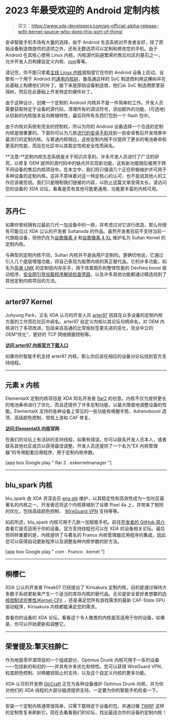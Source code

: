 # 2023 年最受欢迎的 Android 定制内核

> 原文：<https://www.xda-developers.com/an-official-alpha-release-with-kernel-source-who-does-this-sort-of-thing/>

安卓智能手机市场有大量的选择。由于 Android 生态系统对开发者友好，除了原始设备制造商提供的选项之外，还有无数选项可以定制和修改您的手机。由于 Android 在其核心使用 Linux 内核，内核源代码是繁荣的售后社区的基石之一，允许开发人员构建自定义内核、[rom](https://www.xda-developers.com/most-popular-custom-roms-android/)等等。

请记住，你不能只拿着[主线 Linux 内核](https://www.xda-developers.com/oneplus-6-6t-mainline-linux-kernel-support/)就指望它在你的 Android 设备上启动。谷歌有一个用于 Android 的[通用内核树](https://android.googlesource.com/kernel/common/)，像高通这样的 SoC 制造商利用这棵树并在此基础上构建他们的补丁。接下来是原始设备制造商，他们从 SoC 制造商那里获得树，然后在此基础上开发特定的硬件补丁。

由于这种设计，创建一个定制的 Android 内核并不是一件简单的工作。开发人员需要获取特定于设备的源代码，清理所有的调试符号，添加额外的功能，(可选地)从较新的内核版本反向移植特性，最后将所有东西打包到一个 flash 包中。

由于内核对系统有完全的控制权，所以为你的 Android 设备选择一个合适的定制内核是很重要的。下面你可以为几款[流行的安卓手机](https://www.xda-developers.com/best-android-phones/)找到一些安卓售后开发场景中最流行的定制内核。与普通内核相比，这些定制内核不仅提供了更长的电池寿命和更高的性能，而且在社区中以其稳定性和安全性而闻名。

**注意:**定制内核生态系统是关于知识共享的。许多开发人员进行了广泛的研究，以修复 OEM 提供的源代码中的缺点并实现新功能，这些新功能随后被用于跨不同设备的售后内核项目中。在本文中，我们将只强调几个正在积极维护并可用于多种设备的定制内核。这并不意味着对这一特定核心的认可，也不是说其他人的工作应该被忽视。我们只是限制我们链接的内容，以防止这篇文章变得太长。请访问您的设备的 XDA 论坛，看看是否有其他可能更通用、功能更丰富的内核可用。

* * *

## 苏丹仁

如果你曾经拥有过最初几代一加设备中的一款，并考虑过对它进行改造，那么你很有可能见过 XDA 公认的开发者 Sultanxda 的作品。虽然开发者目前不支持当前一代旗舰设备，但他仍在为[谷歌像素 4](https://forum.xda-developers.com/t/4219247/) 和[谷歌像素 4 XL](https://forum.xda-developers.com/t/4219243/) 维护名为 Sultan Kernel 的定制内核。

与典型的定制内核不同，Sultan 内核并不是由用户定制的。更确切地说，它通过引入几个底层增强功能，将自己表现为股票内核的真正替代品。它的许多功能，如名为[简单 LMK](https://github.com/kerneltoast/simple_lmk) 的定制低内存杀手，用于改善图形和整体性能的 Devfreq boost 驱动程序，[安全网引导加载程序解锁检查旁路](https://www.xda-developers.com/sultanxda-bypasses-new-safetynet-unlocked-bootloader-check-on-latest-cm13-builds-for-op3/)，以及许多其他功能都通过精选找到了其他定制内核项目的方法。

* * *

## arter97 Kernel

Juhyung Park，又名 XDA 认可的开发人员 [arter97](https://forum.xda-developers.com/m/arter97.4898097/) 因其在众多设备的定制内核方面的工作而在社区中闻名。arter97 自定义内核以其论坛句柄命名，对 OEM 内核进行了多项改进，包括来自高通的比常规标签更先进的变化，完全中立的 OEM“优化”，更好的 TCP 网络拥塞控制等。

**[访问 arter97 内核官方下载入口](https://arter97.com/browse/)**

如果你的智能手机支持 arter97 内核，那么你应该在相应的设备分论坛找到官方支持线程。

* * *

## 元素 x 内核

ElementalX 定制内核项目是 XDA 知名开发者 [flar2](https://forum.xda-developers.com/member.php?u=4684315) 的创意。内核不仅为提供更长的电池寿命进行了优化，而且还提供了许多定制功能，以最大限度地调整设备的性能。ElementalX 支持的各种设备上常见的一些功能有唤醒手势、Adrenoboost 选项、高级颜色控制、常规上游和 CAF 修复。

**[访问 ElementalX 内核](https://elementalx.org/)官网**

在我们的论坛上有活跃的支持线程，如果有错误，你可以联系开发人员本人，或者联系其他社区成员以获得最佳调整。开发人员还提供了一个名为“EX 内核管理器”的专用配套应用程序，用于定制内核参数。

[app box Google play " flar 2 . exkernelmanager "]

* * *

## blu_spark 内核

blu_spark 由 XDA 资深会员 [eng.stk](https://forum.xda-developers.com/m/eng-stk.3873953/) 维护，以其稳定性和高效性成为一加社区最著名的内核之一。开发者还将这个内核移植到了谷歌 Pixel 4a 上，并带来了相同的优化，包括高级颜色控制、 [WireGuard VPN](https://www.xda-developers.com/google-adds-wireguard-vpn-android-12-linux-kernel-5-4/) 支持等等。

如前所述，blu_spark 内核可用于几款一加智能手机。前往[开发者的 GitHub 简介](https://github.com/engstk)查看它是否适用于你的设备。官方支持线程也可以在 XDA 的设备相关论坛。最后但同样重要的是，内核提供了与著名的 Franco 内核管理器应用程序的集成，因此您可以获得自动更新程序以及调整各种内核参数的好方法。

[app box Google play " com . Franco . kernel "]

* * *

## 桐樱仁

XDA 公认的开发者 Freak07 已经提出了 Kirisakura 定制内核，目的是通过保持大多数子系统更新来产生一个适当的库存内核的替代品。无论是安全爱好者想要的[内核控制流完整性(Kernel-CFI)](https://www.xda-developers.com/kirisakura-custom-kernel-for-the-oneplus-8-pro-enables-control-flow-integrity-cfi-for-better-security/) ，还是满足您所有游戏需求的最新 CAF-State GPU 驱动程序，Kirisakura 内核都能满足您的需求。

查看你的设备的 XDA 论坛，看看这个令人敬畏的内核是否适用于你的设备，如果是，你可以开始更新和调整它。

* * *

## 荣誉提及:擎天柱醉仁

作为地面零开源项目的一个组成部分，Optimus Drunk 内核可用于一系列设备——包括新的和旧的——并具有许多优化和特性。您可以获得 WireGuard VPN、粒度颜色控制、对唤醒锁阻止的支持，以及这个自定义内核的更多功能。

XDA 认可的开发商 [GtrCraft](https://forum.xda-developers.com/m/gtrcraft.5293805/) 正在为各种设备维护 Optimus Drunk 内核，并为你对他们的 XDA 线程的大部分疑虑提供支持。一定要为你的智能手机检查一下。

* * *

安装一个定制内核通常很简单，只需下载特定于设备的包，并通过像 [TWRP](https://www.xda-developers.com/how-to-install-twrp/) 这样的定制恢复来刷新它。现在去看看我们的论坛，找出最适合你的设备的定制内核！